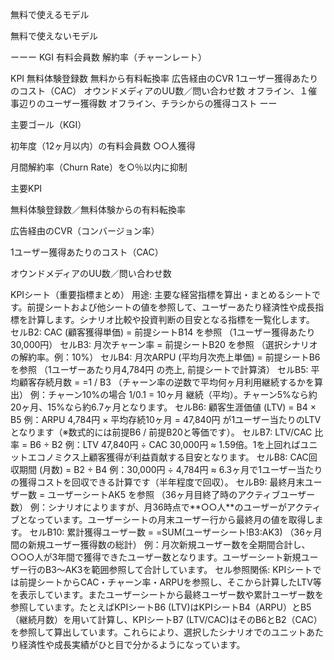 
無料で使えるモデル


無料で使えないモデル


ーーー
KGI
有料会員数
解約率（チャーンレート）

KPI
無料体験登録数
無料から有料転換率
広告経由のCVR
1ユーザー獲得あたりのコスト（CAC）
オウンドメディアのUU数／問い合わせ数
オフライン、１催事辺りのユーザー獲得数
オフライン、チラシからの獲得コスト
ーー





主要ゴール（KGI）

初年度（12ヶ月以内）の有料会員数 ○○人獲得

月間解約率（Churn Rate）を○％以内に抑制

主要KPI

無料体験登録数／無料体験からの有料転換率

広告経由のCVR（コンバージョン率）

1ユーザー獲得あたりのコスト（CAC）

オウンドメディアのUU数／問い合わせ数










KPIシート（重要指標まとめ）
用途: 主要な経営指標を算出・まとめるシートです。前提シートおよび他シートの値を参照して、ユーザーあたり経済性や成長指標を計算します。シナリオ比較や投資判断の目安となる指標を一覧化します。
セルB2: CAC (顧客獲得単価) = 前提シートB14 を参照 （1ユーザー獲得あたり30,000円）
セルB3: 月次チャーン率 = 前提シートB20 を参照 （選択シナリオの解約率。例：10%）
セルB4: 月次ARPU (平均月次売上単価) = 前提シートB6 を参照 （1ユーザーあたり月4,784円 の売上, 前提シートで計算済）
セルB5: 平均顧客存続月数 = =1 / B3 （チャーン率の逆数で平均何ヶ月利用継続するかを算出）
例：チャーン10%の場合 1/0.1 = 10ヶ月 継続（平均）。チャーン5%なら約20ヶ月、15%なら約6.7ヶ月となります。
セルB6: 顧客生涯価値 (LTV) = B4 × B5
例：ARPU 4,784円 × 平均存続10ヶ月 = 47,840円 が1ユーザー当たりのLTVとなります（※数式的には前提B6 / 前提B20と等価です）。
セルB7: LTV/CAC 比率 = B6 ÷ B2
例：LTV 47,840円 ÷ CAC 30,000円 ≈ 1.59倍。1を上回ればユニットエコノミクス上顧客獲得が利益貢献する目安となります。
セルB8: CAC回収期間 (月数) = B2 ÷ B4
例：30,000円 ÷ 4,784円 ≈ 6.3ヶ月で1ユーザー当たりの獲得コストを回収できる計算です（半年程度で回収）。
セルB9: 最終月末ユーザー数 = ユーザーシートAK5 を参照 （36ヶ月目終了時のアクティブユーザー数）
例：シナリオによりますが、月36時点で**○○人**のユーザーがアクティブとなっています。ユーザーシートの月末ユーザー行から最終月の値を取得します。
セルB10: 累計獲得ユーザー数 = =SUM(ユーザーシート!B3:AK3) （36ヶ月間の新規ユーザー獲得数の総計）
例：月次新規ユーザー数を全期間合計し、○○○人が3年間で獲得できたユーザー数となります。ユーザーシート新規ユーザー行のB3～AK3を範囲参照して合計しています。
セル参照関係: KPIシートでは前提シートからCAC・チャーン率・ARPUを参照し、そこから計算したLTV等を表示しています。またユーザーシートから最終ユーザー数や累計ユーザー数を参照しています。たとえばKPIシートB6 (LTV)はKPIシートB4（ARPU）とB5（継続月数）を用いて計算し、KPIシートB7 (LTV/CAC)はそのB6とB2（CAC）を参照して算出しています。これらにより、選択したシナリオでのユニットあたり経済性や成長実績がひと目で分かるようになっています。
